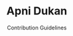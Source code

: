 <h1 style="text-align: center; color: ">Apni Dukan</h1>
<div style="text-align: center;>


<h2><a href="https://github.com/kunaljain0212/Apni-Dukaan-Backend/blob/master/CONTRIBUTIONS.md">Contribution Guidelines</a></h2>
